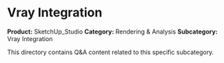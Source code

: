 # Vray Integration

**Product:** SketchUp_Studio
**Category:** Rendering & Analysis
**Subcategory:** Vray Integration

This directory contains Q&A content related to this specific subcategory.
